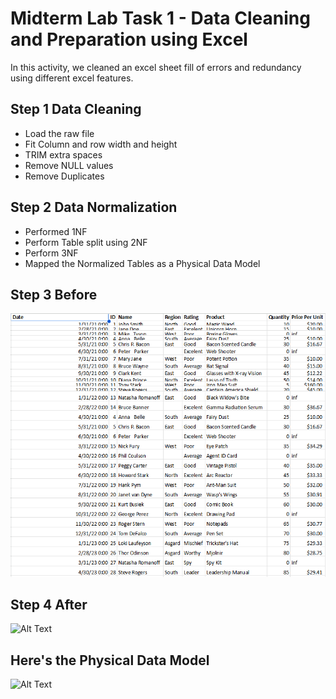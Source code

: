 
# Midterm Lab Task 1 - Data Cleaning and Preparation using Excel
In this activity, we cleaned an excel sheet fill of errors and redundancy using different excel features.
## Step 1 Data Cleaning
- Load the raw file
- Fit Column and row width and height
- TRIM extra spaces
- Remove NULL values
- Remove Duplicates
## Step 2 Data Normalization
- Performed 1NF
- Perform Table split using 2NF
- Perform 3NF
- Mapped the Normalized Tables as a Physical Data Model
## Step 3 Before
![screenshot](Midterm%20Task%201/Images/Before.png)

## Step 4 After
<img src="images/DataNOR.png" alt="Alt Text" Width="800" heigth="500">

## Here's the Physical Data Model
<img src="images/ERD.....png" alt="Alt Text" Width="800" heigth="500">
